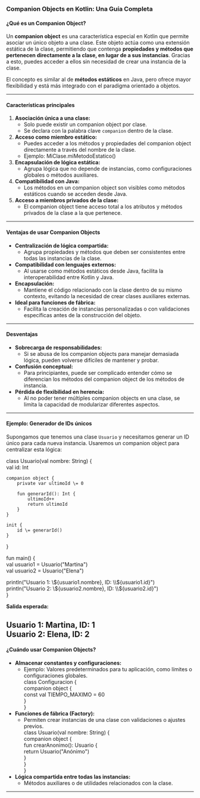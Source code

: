### **Companion Objects en Kotlin: Una Guía Completa**

#### **¿Qué es un Companion Object?**

Un **companion object** es una característica especial en Kotlin que permite asociar un único objeto a una clase. Este objeto actúa como una extensión estática de la clase, permitiendo que contenga **propiedades y métodos que pertenecen directamente a la clase, en lugar de a sus instancias**. Gracias a esto, puedes acceder a ellos sin necesidad de crear una instancia de la clase.

El concepto es similar al de **métodos estáticos** en Java, pero ofrece mayor flexibilidad y está más integrado con el paradigma orientado a objetos.

---

#### 

#### **Características principales**

1. **Asociación única a una clase:**  
   * Solo puede existir un companion object por clase.  
   * Se declara con la palabra clave `companion` dentro de la clase.  
2. **Acceso como miembro estático:**  
   * Puedes acceder a los métodos y propiedades del companion object directamente a través del nombre de la clase.  
   * Ejemplo: MiClase.miMetodoEstatico()  
3. **Encapsulación de lógica estática:**  
   * Agrupa lógica que no depende de instancias, como configuraciones globales o métodos auxiliares.  
4. **Compatibilidad con Java:**  
   * Los métodos en un companion object son visibles como métodos estáticos cuando se acceden desde Java.  
5. **Acceso a miembros privados de la clase:**  
   * El companion object tiene acceso total a los atributos y métodos privados de la clase a la que pertenece.

---

#### **Ventajas de usar Companion Objects**

* **Centralización de lógica compartida:**  
  * Agrupa propiedades y métodos que deben ser consistentes entre todas las instancias de la clase.  
* **Compatibilidad con lenguajes externos:**  
  * Al usarse como métodos estáticos desde Java, facilita la interoperabilidad entre Kotlin y Java.  
* **Encapsulación:**  
  * Mantiene el código relacionado con la clase dentro de su mismo contexto, evitando la necesidad de crear clases auxiliares externas.  
* **Ideal para funciones de fábrica:**  
  * Facilita la creación de instancias personalizadas o con validaciones específicas antes de la construcción del objeto.

---

#### 

#### **Desventajas**

* **Sobrecarga de responsabilidades:**  
  * Si se abusa de los companion objects para manejar demasiada lógica, pueden volverse difíciles de mantener y probar.  
* **Confusión conceptual:**  
  * Para principiantes, puede ser complicado entender cómo se diferencian los métodos del companion object de los métodos de instancia.  
* **Pérdida de flexibilidad en herencia:**  
  * Al no poder tener múltiples companion objects en una clase, se limita la capacidad de modularizar diferentes aspectos.

---

#### 

#### **Ejemplo: Generador de IDs únicos**

Supongamos que tenemos una clase `Usuario` y necesitamos generar un ID único para cada nueva instancia. Usaremos un companion object para centralizar esta lógica:

class Usuario(val nombre: String) {  
    val id: Int

    companion object {  
        private var ultimoId \= 0

        fun generarId(): Int {  
            ultimoId++  
            return ultimoId  
        }  
    }

    init {  
        id \= generarId()  
    }  
}

fun main() {  
    val usuario1 \= Usuario("Martina")  
    val usuario2 \= Usuario("Elena")

println("Usuario 1: \\${usuario1.nombre}, ID: \\${usuario1.id}")  
println("Usuario 2: \\${usuario2.nombre}, ID: \\${usuario2.id}")  
}

**Salida esperada:**

Usuario 1: Martina, ID: 1  
Usuario 2: Elena, ID: 2  
---

#### 

#### **¿Cuándo usar Companion Objects?**

* **Almacenar constantes y configuraciones:**  
  * Ejemplo: Valores predeterminados para tu aplicación, como límites o configuraciones globales.  
    class Configuracion {  
        companion object {  
            const val TIEMPO\_MAXIMO \= 60  
        }  
    }  
* **Funciones de fábrica (Factory):**  
  * Permiten crear instancias de una clase con validaciones o ajustes previos.  
    class Usuario(val nombre: String) {  
        companion object {  
            fun crearAnonimo(): Usuario {  
                return Usuario("Anónimo")  
            }  
        }  
    }  
* **Lógica compartida entre todas las instancias:**  
  * Métodos auxiliares o de utilidades relacionados con la clase.

---

